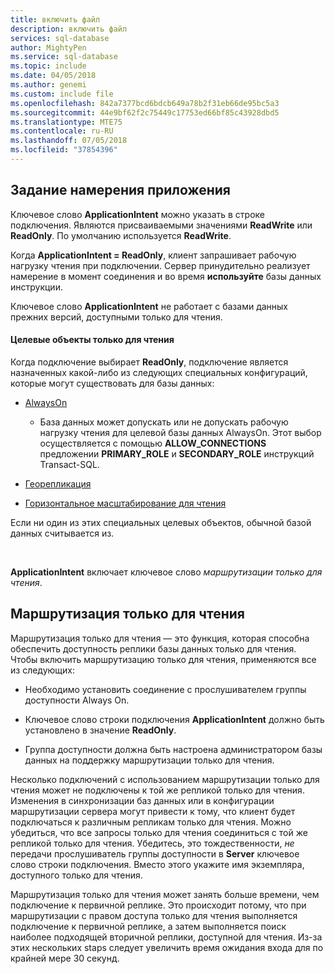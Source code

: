 ```yaml
---
title: включить файл
description: включить файл
services: sql-database
author: MightyPen
ms.service: sql-database
ms.topic: include
ms.date: 04/05/2018
ms.author: genemi
ms.custom: include file
ms.openlocfilehash: 842a7377bcd6bdcb649a78b2f31eb66de95bc5a3
ms.sourcegitcommit: 44e9bf62f2c75449c17753ed66bf85c43928dbd5
ms.translationtype: MTE75
ms.contentlocale: ru-RU
ms.lasthandoff: 07/05/2018
ms.locfileid: "37854396"
---
```

## <a name="specifying-application-intent"></a>Задание намерения приложения

Ключевое слово **ApplicationIntent** можно указать в строке подключения. Являются присваиваемыми значениями **ReadWrite** или **ReadOnly**. По умолчанию используется **ReadWrite**.

Когда **ApplicationIntent = ReadOnly**, клиент запрашивает рабочую нагрузку чтения при подключении. Сервер принудительно реализует намерение в момент соединения и во время **используйте** базы данных инструкции.

Ключевое слово **ApplicationIntent** не работает с базами данных прежних версий, доступными только для чтения.  


#### <a name="targets-of-readonly"></a>Целевые объекты только для чтения

Когда подключение выбирает **ReadOnly**, подключение является назначенных какой-либо из следующих специальных конфигураций, которые могут существовать для базы данных:

- [AlwaysOn](~/database-engine/availability-groups/windows/overview-of-always-on-availability-groups-sql-server.md)
    - База данных может допускать или не допускать рабочую нагрузку чтения для целевой базы данных AlwaysOn. Этот выбор осуществляется с помощью **ALLOW_CONNECTIONS** предложении **PRIMARY_ROLE** и **SECONDARY_ROLE** инструкций Transact-SQL.

- [Георепликация](https://docs.microsoft.com/azure/sql-database/sql-database-geo-replication-overview)

- [Горизонтальное масштабирование для чтения](https://docs.microsoft.com/azure/sql-database/sql-database-read-scale-out)

Если ни один из этих специальных целевых объектов, обычной базой данных считывается из.

&nbsp;

**ApplicationIntent** включает ключевое слово *маршрутизации только для чтения*.


## <a name="read-only-routing"></a>Маршрутизация только для чтения

Маршрутизация только для чтения — это функция, которая способна обеспечить доступность реплики базы данных только для чтения. Чтобы включить маршрутизацию только для чтения, применяются все из следующих:

- Необходимо установить соединение с прослушивателем группы доступности Always On.

- Ключевое слово строки подключения **ApplicationIntent** должно быть установлено в значение **ReadOnly**.

- Группа доступности должна быть настроена администратором базы данных на поддержку маршрутизации только для чтения.

Несколько подключений с использованием маршрутизации только для чтения может не подключены к той же репликой только для чтения. Изменения в синхронизации баз данных или в конфигурации маршрутизации сервера могут привести к тому, что клиент будет подключаться к различным репликам только для чтения. Можно убедиться, что все запросы только для чтения соединиться с той же репликой только для чтения. Убедитесь, это тождественности, *не* передачи прослушиватель группы доступности в **Server** ключевое слово строки подключения. Вместо этого укажите имя экземпляра, доступного только для чтения.

Маршрутизация только для чтения может занять больше времени, чем подключение к первичной реплике. Это происходит потому, что при маршрутизации с правом доступа только для чтения выполняется подключение к первичной реплике, а затем выполняется поиск наиболее подходящей вторичной реплики, доступной для чтения. Из-за этих нескольких staps следует увеличить время ожидания входа для по крайней мере 30 секунд.

